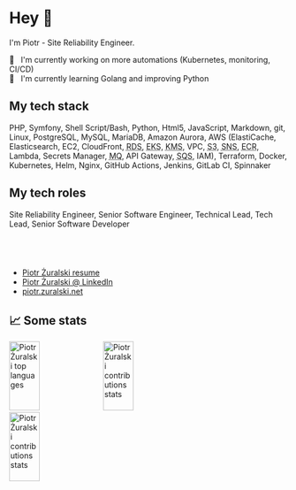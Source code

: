 # Hey <span aria-label="waving hand" alt="waving hand">👋</span>

I'm Piotr - Site Reliability Engineer.

<!--
**piotr-zuralski/piotr-zuralski** is a ✨ _special_ ✨ repository because its `README.md` (this file) appears on your GitHub profile.
Here are some ideas to get you started:
- 🔭 I’m currently working on ...
- 🌱 I’m currently learning ...
- 👯 I’m looking to collaborate on ...
- 🤔 I’m looking for help with ...
- 💬 Ask me about ...
- 📫 How to reach me: ...
- 😄 Pronouns: ...
- ⚡ Fun fact: ...
-->

🔭  &nbsp; I'm currently working on more automations (Kubernetes, monitoring, CI/CD)<br>
🌱  &nbsp; I'm currently learning Golang and improving Python<br>

## My tech stack

PHP, Symfony, Shell Script/Bash, Python, Html5, JavaScript, Markdown, git, Linux, PostgreSQL, MySQL, MariaDB, Amazon Aurora, AWS (ElastiCache, Elasticsearch, EC2, CloudFront, <abbr title="Relational Database Service">RDS</abbr>, <abbr title="Elastic Kubernetes Service">EKS</abbr>, <abbr title="Key Management Service">KMS</abbr>, VPC, <abbr title="Simple Storage Service">S3</abbr>, <abbr title="Simple Notification Service">SNS</abbr>, <abbr title="Elastic Container Registry">ECR</abbr>, Lambda, Secrets Manager, <abbr title="Message Queue broker">MQ</abbr>, API Gateway, <abbr title="Simple Queue Service">SQS</abbr>, IAM), Terraform, Docker, Kubernetes, Helm, Nginx, GitHub Actions, Jenkins, GitLab CI, Spinnaker

<!-- 
<a href="#"><img src="https://github-readme-stats.vercel.app/api?username=piotr-zuralski&show_icons=true&theme=gotham" alt="Piotr Żuralski contributions stats" height="125px" width="33%" /></a> 

<a href="#"><img src="https://github-readme-streak-stats.herokuapp.com/?user=piotr-zuralski&theme=dark" alt="Piotr Żuralski contributions stats" height="125px" width="33%" /></a>
-->

## My tech roles

Site Reliability Engineer, Senior Software Engineer, Technical Lead, Tech Lead, Senior Software Developer

## &nbsp;

- [Piotr Żuralski resume](https://registry.jsonresume.org/piotr-zuralski)
- [Piotr Żuralski @ LinkedIn](https://www.linkedin.com/in/piotrzuralski/)
- [piotr.zuralski.net](https://piotr.zuralski.net)

## 📈 Some stats

<a href="#"><img src="https://github-readme-stats.vercel.app/api/top-langs/?username=piotr-zuralski&layout=compact&theme=dark" alt="Piotr Żuralski top languages" height="125px" width="33%" /></a> <a href="#"><img src="https://github-readme-stats.vercel.app/api?username=piotr-zuralski&show_icons=true&theme=gotham" alt="Piotr Żuralski contributions stats" height="125px" width="33%" /></a> <a href="#"><img src="https://github-readme-streak-stats.herokuapp.com/?user=piotr-zuralski&theme=dark" alt="Piotr Żuralski contributions stats" height="125px" width="33%" /></a>

